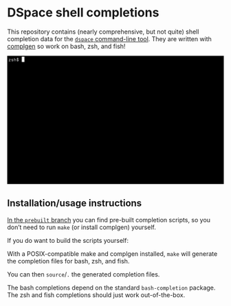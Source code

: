 # DSpace shell completions

This repository contains (nearly comprehensive, but not quite) shell completion data for the [`dspace` command-line tool](https://wiki.lyrasis.org/display/DSDOC7x/Command+Line+Operations). They are written with [complgen](https://github.com/adaszko/complgen) so work on bash, zsh, and fish!

![Demo](dspace-shell-completions.gif)

## Installation/usage instructions

[In the `prebuilt` branch](https://github.com/the-library-code/dspace-shell-completions/tree/prebuilt) you can find pre-built completion scripts, so you don’t need to run `make` (or install complgen) yourself.

If you do want to build the scripts yourself:

With a POSIX-compatible make and complgen installed, `make` will generate the completion files for bash, zsh, and fish.

You can then `source`/`.` the generated completion files.

The bash completions depend on the standard `bash-completion` package. The zsh and fish completions should just work out-of-the-box.

